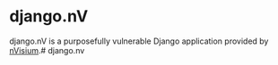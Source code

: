 django.nV
=========

django.nV is a purposefully vulnerable Django application provided by [nVisium](https://www.nvisium.com/).# django.nv
